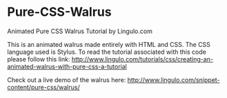 # Pure-CSS-Walrus
Animated Pure CSS Walrus Tutorial by Lingulo.com

This is an animated walrus made entirely with HTML and CSS. The CSS language used is Stylus.
To read the tutorial associated with this code please follow this link: http://www.lingulo.com/tutorials/css/creating-an-animated-walrus-with-pure-css-a-tutorial

Check out a live demo of the walrus here: http://www.lingulo.com/snippet-content/pure-css/walrus/
